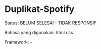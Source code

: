 # Duplikat-Spotify
Status: BELUM SELESAI - TIDAK RESPONSIF

Bahasa yang digunakan: html css

Framework: -
